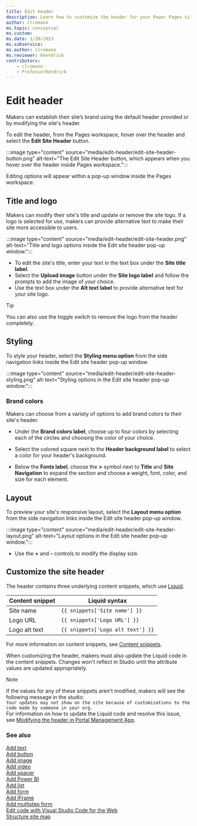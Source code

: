 ```yaml
---
title: Edit header
description: Learn how to customize the header for your Power Pages site.
author: clromano
ms.topic: conceptual
ms.custom: 
ms.date: 1/30/2023
ms.subservice:
ms.author: clromano 
ms.reviewer: kkendrick
contributors:
    - clromano
    - ProfessorKendrick
---
```


# Edit header

Makers can establish their site’s brand using the default header provided or by modifying the site's header.

To edit the header, from the Pages workspace, hover over the header and select the **Edit Site Header** button.

:::image type="content" source="media/edit-header/edit-site-header-button.png" alt-text="The Edit Site Header button, which appears when you hover over the header inside Pages workspace.":::

Editing options will appear within a pop-up window inside the Pages workspace.

## Title and logo

Makers can modify their site's title and update or remove the site logo.  If a logo is selected for use, makers can provide alternative text to make their site more accessible to users.

:::image type="content" source="media/edit-header/edit-site-header.png" alt-text="Title and logo options inside the Edit site header pop-up window.":::

- To edit the site's title, enter your text in the text box under the **Site title label**.
- Select the **Upload image** button under the **Site logo label** and follow the prompts to add the image of your choice.  
- Use the text box under the **Alt text label** to provide alternative text for your site logo.

> [!TIP]
> You can also use the toggle switch to remove the logo from the header completely.  

## Styling

To style your header, select the **Styling menu option** from the side navigation links inside the Edit site header pop-up window.

:::image type="content" source="media/edit-header/edit-site-header-styling.png" alt-text="Styling options in the Edit site header pop-up window.":::

### Brand colors

Makers can choose from a variety of options to add brand colors to their site's header.

- Under the **Brand colors label**, choose up to four colors by selecting each of the circles and choosing the color of your choice.

- Select the colored square next to the **Header background label** to select a color for your header's background.

- Below the **Fonts label**, choose the **>** symbol next to **Title** and **Site Navigation** to expand the section and choose a weight, font, color, and size for each element.

## Layout

To preview your site's responsive layout, select the **Layout menu option** from the side navigation links inside the Edit site header pop-up window.

:::image type="content" source="media/edit-header/edit-site-header-layout.png" alt-text="Layout options in the Edit site header pop-up window.":::

- Use the **+** and **-** controls to modify the display size.

## Customize the site header

The header contains three underlying content snippets, which use [Liquid](../configure/liquid-overview.md). 

|Content snippet         |Liquid syntax                        |
|------------------------|-------------------------------------|
|Site name               |```{{ snippets['Site name'] }}```        |
|Logo URL                |```{{ snippets['Logo URL'] }}```         |
|Logo alt text           |```{{ snippets['Logo alt text'] }}```   |

For more information on content snippets, see [Content snippets](../configure/content-snippets.md).

When customizing the header, makers must also update the Liquid code in the content snippets. Changes won't reflect in Studio until the attribute values are updated appropriately. 

>[!NOTE]
> If the values for any of these snippets aren't modified, makers will see the following message in the studio:<br />```Your updates may not show on the site because of customizations to the code made by someone in your org.```<br />For information on how to update the Liquid code and resolve this issue, see [Modifying the header in Portal Management App](../known-issues.md#modifying-the-header-in-portal-management-app).

### See also

[Add text](add-text.md)<br />
[Add button](add-button.md)<br />
[Add image](add-image.md)<br />
[Add video](add-video.md)<br />
[Add spacer](add-spacer.md)<br />
[Add Power BI](add-power-bi.md)<br />
[Add list](add-list.md)<br />
[Add form](add-form.md)<br />
[Add IFrame](add-iframe.md)<br />
[Add multistep form](multistep-forms.md)<br />
[Edit code with Visual Studio Code for the Web](../configure/visual-studio-code-editor.md)<br />
[Structure site map](structure-site.md)<br />
